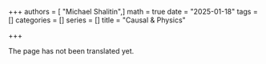 +++
authors = [ "Michael Shalitin",]
math = true
date = "2025-01-18"
tags = []
categories = []
series = []
title = "Causal & Physics"

+++

The page has not been translated yet.